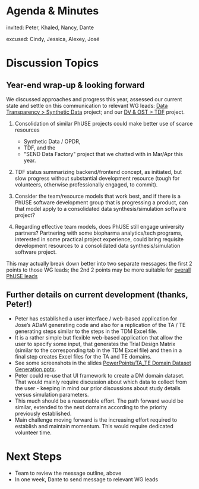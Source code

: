 # Agenda & Minutes

invited: Peter, Khaled, Nancy, Dante

excused: Cindy, Jessica, Alexey, José

# Discussion Topics

## Year-end wrap-up & looking forward

We discussed approaches and progress this year, assessed our current state and settle on this communication to relevant WG leads: [Data Transparency > Synthetic Data](http://52.255.142.186:8090/display/WEL/Synthetic+Data) project; and our [DV & OST > TDF](http://52.255.142.186:8090/display/WEL/Test+Dataset+Factory) project.

1.	Consolidation of similar PhUSE projects could make better use of scarce resources

    * Synthetic Data / OPDR,
    * TDF, and the
    * "SEND Data Factory" project that we chatted with in Mar/Apr this year.

2.	TDF status summarizing backend/frontend concept, as initiated, but slow progress without substantial development resource (tough for volunteers, otherwise professionally engaged, to commit).

3. Consider the team/resource models that work best, and if there is a PhUSE software development group that is progressing a product, can that model apply to a consolidated data synthesis/simulation software project?

4.	Regarding effective team models, does PhUSE still engage university partners? Partnering with some biopharma analytics/tech programs, interested in some practical project experience, could bring requisite development resources to a consolidated data synthesis/simulation software project.

This may actually break down better into two separate messages: the first 2 points to those WG leads; the 2nd 2 points may be more suitable for [overall PhUSE leads](http://52.255.142.186:8090/display/WEL/Working+Groups)

## Further details on current development (thanks, Peter!)

* Peter has established a user interface / web-based application for Jose’s ADaM generating code and also for a replication of the TA / TE generating steps similar to the steps in the TDM Excel file.
* It is a rather simple but flexible web-based application that allow the user to specify some input, that generates the Trial Design Matrix (similar to the corresponding tab in the TDM Excel file) and then in a final step creates Excel files for the TA and TE domains.
* See some screenshots in the slides [PowerPoints/TA_TE Domain Dataset Generation.pptx](../PowerPoints/TA_TE%20Domain%20Dataset%20Generation.pptx).
* Peter could re-use that UI framework to create a DM domain dataset. That would mainly require discussion about which data to collect from the user - keeping in mind our prior discussions about study details versus simulation parameters.
* This much should be a reasonable effort. The path forward would be similar, extended to the next domains according to the priority previously established. 
* Main challenge moving forward is the increasing effort required to establish and maintain momentum. This would require dedicated volunteer time.

# Next Steps
* Team to review the message outline, above
* In one week, Dante to send message to relevant WG leads

